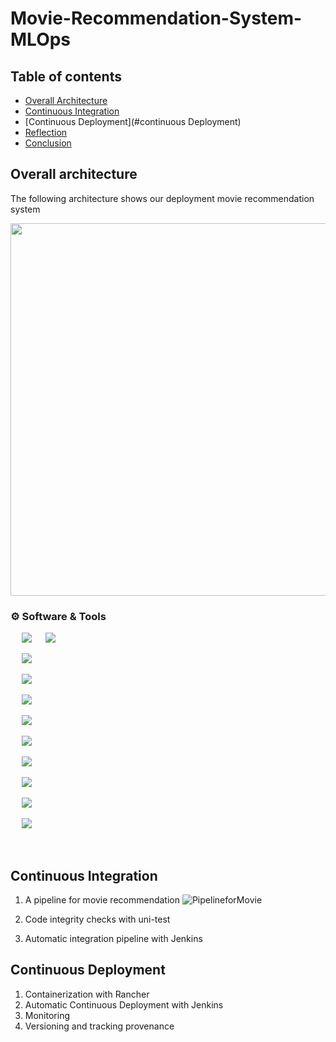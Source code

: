 # Movie-Recommendation-System-MLOps



## Table of contents
* [Overall Architecture](#overall-architecture)
* [Continuous Integration](#continuous-integration)
* [Continuous Deployment](#continuous Deployment)
* [Reflection](#reflection)
* [Conclusion](#conclusion)


## Overall architecture
The following architecture shows our deployment movie recommendation system

<img src="https://user-images.githubusercontent.com/67786803/170400718-4b8f8264-a82f-4e92-a93b-6cb6cf1ee3f1.png"
     width="737" height="596">

 ### :gear: Software & Tools
<p align="left">
&emsp;
<a target="_blank" href="https://kafka.apache.org/"><img src="https://user-images.githubusercontent.com/67786803/170406796-54e2d4b0-1158-4dda-8d8c-0cd981a6cd14.png?style=for-the-badge&logo=git&logoColor=white"></img></a>
     &emsp;
<a target="_blank" href="https://dvc.org/"><img src="https://user-images.githubusercontent.com/67786803/170407079-b8736cfd-e054-497f-814f-c7c0b85cce0b.png?style=for-the-badge&logo=git&logoColor=white"></img></a>

&emsp;
<a target="_blank" href="https://jenkins.io"><img src="https://user-images.githubusercontent.com/67786803/170408471-dcf95828-332a-4a3d-8992-4eeee2516fd2.png?style=for-the-badge&logo=git&logoColor=white"></img></a>

&emsp;
<a target="_blank" href="https://flask.palletsprojects.com/en/2.1.x/"><img src="https://user-images.githubusercontent.com/67786803/170408686-e1be3d88-3333-4a42-a657-60c3965146b0.png?style=for-the-badge&logo=git&logoColor=white"></img></a>

&emsp;
<a target="_blank" href="https://hub.docker.com/"><img src="https://user-images.githubusercontent.com/67786803/170409481-17d814b9-e06b-4677-a982-b0d075b5e600.png?style=for-the-badge&logo=git&logoColor=white"></img></a>

&emsp;
<a target="_blank" href="https://www.split.io/"><img src="https://user-images.githubusercontent.com/67786803/170408885-d08db5c4-0e80-4d20-9d03-2ce38de6a77e.png?style=for-the-badge&logo=git&logoColor=white"></img></a>

&emsp;
<a target="_blank" href="https://prometheus.io/"><img src="https://user-images.githubusercontent.com/67786803/170408965-7125eda4-310c-4a29-aa5e-23702cefd956.png?style=for-the-badge&logo=git&logoColor=white"></img></a>

&emsp;
<a target="_blank" href="https://grafana.com/"><img src="https://user-images.githubusercontent.com/67786803/170409061-bde198e4-7cca-4d04-afa7-461f78a3a5e3.png?style=for-the-badge&logo=git&logoColor=white"></img></a>

&emsp;
<a target="_blank" href="https://kubernetes.io/"><img src="https://user-images.githubusercontent.com/67786803/170409137-8e242cd8-6f3e-4cf8-8d64-fd7425bcc185.png?style=for-the-badge&logo=git&logoColor=white"></img></a>

&emsp;
<a target="_blank" href="https://rancher.com/"><img src="https://user-images.githubusercontent.com/67786803/170409205-75128770-bdbd-4e96-912d-1f3fe4c50d53.png?style=for-the-badge&logo=git&logoColor=white"></img></a>

&emsp;
<a target="_blank" href="https://slack.com/"><img src="https://user-images.githubusercontent.com/67786803/170409326-f2a0a772-236a-49a5-8dcc-6b4bf1ea881d.png?style=for-the-badge&logo=git&logoColor=white"></img></a>

<br>
</p>





## Continuous Integration
  1. A pipeline for movie recommendation
  ![PipelineforMovie](https://user-images.githubusercontent.com/67786803/170403643-b26c4941-03b6-470b-9efc-3574023279ab.png)

  3. Code integrity checks with uni-test
  4. Automatic integration pipeline with Jenkins

## Continuous Deployment
  1. Containerization with Rancher
  2. Automatic Continuous Deployment with Jenkins
  3. Monitoring
  4. Versioning and tracking provenance

#
